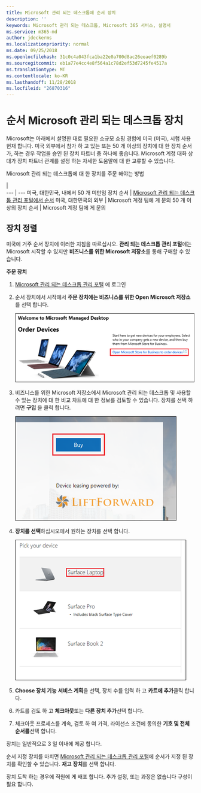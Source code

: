 ```yaml
---
title: Microsoft 관리 되는 데스크톱에 순서 장치
description: ''
keywords: Microsoft 관리 되는 데스크톱, Microsoft 365 서비스, 설명서
ms.service: m365-md
author: jdeckerms
ms.localizationpriority: normal
ms.date: 09/25/2018
ms.openlocfilehash: 31c0c4a043fca1ba22e0a700d8ac26eeaef0289b
ms.sourcegitcommit: eb1a77e4cc4e8f564a1c78d2ef53d7245fe4517a
ms.translationtype: MT
ms.contentlocale: ko-KR
ms.lasthandoff: 11/28/2018
ms.locfileid: "26870316"
---
```

# <a name="order-microsoft-managed-desktop-devices"></a>순서 Microsoft 관리 되는 데스크톱 장치

Microsoft는 아래에서 설명한 대로 필요한 소규모 쇼핑 경험에 미국 (미국), 시험 사용 현재 합니다. 미국 외부에서 참가 하 고 있는 또는 50 개 이상의 장치에 대 한 장치 순서가, 하는 경우 작업을 승인 된 장치 파트너 중 하나에 좋습니다. Microsoft 계정 대화 상대가 장치 파트너 관계를 설정 하는 자세한 도움말에 대 한 교류할 수 있습니다.

Microsoft 관리 되는 데스크톱에 대 한 장치를 주문 해야는 방법

  |   
 --- | ---
미국, 대한민국, 내에서 50 개 미만임 장치 순서 | [Microsoft 관리 되는 데스크톱 관리 포털에서 순서](https://aka.ms/mmdportal)
미국, 대한민국의 외부 | Microsoft 계정 팀에 게 문의
50 개 이상의 장치 순서 | Microsoft 계정 팀에 게 문의

## <a name="order-devices"></a>장치 정렬
미국에 거주 순서 장치에 이러한 지침을 따르십시오. **관리 되는 데스크톱 관리 포털**에는 Microsoft 시작할 수 있지만 **비즈니스를 위한 Microsoft 저장소**를 통해 구매할 수 있습니다. 

 **주문 장치**
 1. [Microsoft 관리 되는 데스크톱 관리 포털](https://aka.ms/mmdportal) 에 로그인
 2. 순서 장치에서 시작에서 **주문 장치에는 비즈니스를 위한 Open Microsoft 저장소**를 선택 합니다.
 
    ![장치를 주문 시작 하기](images/mmd-order-devices.png)
    
3. 비즈니스를 위한 Microsoft 저장소에서 Microsoft 관리 되는 데스크톱 및 사용할 수 있는 장치에 대 한 비교 차트에 대 한 정보를 검토할 수 있습니다. 장치를 선택 하려면 **구입** 을 클릭 합니다. 

    ![비즈니스, 구입에 대 한 저장소](images/msfb-buy.png)

4. **장치를 선택**하십시오에서 원하는 장치를 선택 합니다. 

    ![비즈니스, 픽업 장치에 대 한 저장소](images/msfb-pick-device.png)

5. **Choose 장치 기능** **서비스 계획**을 선택, 장치 수를 입력 하 고 **카트에 추가**클릭 합니다.

6. 카트를 검토 하 고 **체크아웃**또는 **다른 장치 추가**선택 합니다. 

7. 체크아웃 프로세스를 계속, 검토 하 여 가격, 라이선스 조건에 동의한 **기호 및 전체 순서를**선택 합니다. 

장치는 일반적으로 3 일 이내에 제공 합니다. 

순서 지정 장치를 마치면 [Microsoft 관리 되는 데스크톱 관리 포털](https://aka.ms/mmdportal)에 순서가 지정 된 장치를 확인할 수 있습니다. **재고** **장치**를 선택 합니다. 

장치 도착 하는 경우에 직원에 게 배포 합니다. 추가 설정, 또는 과정은 없습니다 구성이 필요 합니다. 

